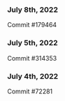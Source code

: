 ### July 8th, 2022

Commit #179464

### July 5th, 2022

Commit #314353


### July 4th, 2022

Commit #72281
